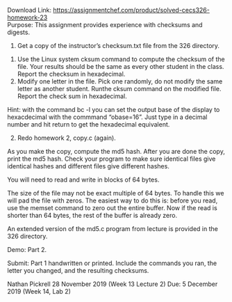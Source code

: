 Download Link: https://assignmentchef.com/product/solved-cecs326-homework-23
<br>
Purpose: This assignment provides experience with checksums and digests.

1) Get a copy of the instructor’s checksum.txt file from the 326 directory.

<ol>

 <li>Use the Linux system cksum command to compute the checksum of the file. Your results should be the same as every other student in the class. Report the checksum in hexadecimal.</li>

 <li>Modify one letter in the file. Pick one randomly, do not modify the same letter as another student. Runthe cksum command on the modified file. Report the check sum in hexadecimal.</li>

</ol>

Hint: with the command bc -l you can set the output base of the display to hexacdecimal with the commmand “obase=16”. Just type in a decimal number and hit return to get the hexadecimal equivalent.

2) Redo homework 2, copy.c (again).

As you make the copy, compute the md5 hash. After you are done the copy, print the md5 hash. Check your program to make sure identical files give identical hashes and different files give different hashes.

You will need to read and write in blocks of 64 bytes.

The size of the file may not be exact multiple of 64 bytes. To handle this we will pad the file with zeros. The easiest way to do this is: before you read, use the memset command to zero out the entire buffer. Now if the read is shorter than 64 bytes, the rest of the buffer is already zero.

An extended version of the md5.c program from lecture is provided in the 326 directory.

Demo: Part 2.

Submit: Part 1 handwritten or printed. Include the commands you ran, the letter you changed, and the resulting checksums.

Nathan Pickrell             28 November 2019 (Week 13 Lecture 2)             Due: 5 December 2019 (Week 14, Lab 2)